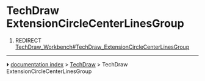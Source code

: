 # TechDraw ExtensionCircleCenterLinesGroup
1.  REDIRECT [TechDraw_Workbench#TechDraw_ExtensionCircleCenterLinesGroup](TechDraw_Workbench#TechDraw_ExtensionCircleCenterLinesGroup.md)



---
⏵ [documentation index](../README.md) > [TechDraw](TechDraw_Workbench.md) > TechDraw ExtensionCircleCenterLinesGroup
